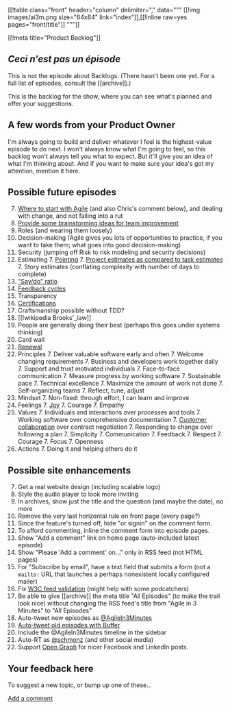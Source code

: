 [[!table class="front" header="column" delimiter="," data="""
[[!img images/ai3m.png size="64x64" link="index"]],[[!inline raw=yes pages="front/title"]]
"""]]

[[!meta title="Product Backlog"]]

## _Ceci n'est pas un épisode_

This is not the episode about Backlogs. (There hasn't been one yet.
For a full list of episodes, consult the [[archive]].)

This is the backlog for the show, where you can see what's planned
and offer your suggestions.

## A few words from your Product Owner

I'm always going to build and deliver whatever I feel is the
highest-value episode to do next. I won't always know what I'm going
to feel, so this backlog won't always tell you what to expect. But
it'll give you an idea of what I'm thinking about. And if you want
to make sure your idea's got my attention, mention it here.

## Possible future episodes

7. [Where to start with Agile](https://twitter.com/CinderellaManJJ/status/710150242054893568) (and also Chris's comment below), and dealing with change, and not falling into a rut
7. [Provide some brainstorming ideas for team improvement](https://twitter.com/wwake/status/628615662840246273)
7. Roles (and wearing them loosely)
7. Decision-making (Agile gives you lots of opportunities to practice,
   if you want to take them; what goes into good decision-making)
7. Security (jumping off Risk to risk modeling and security decisions)
7. Estimating
    7. [Pointing](https://twitter.com/_swanson/status/594141675695419392)
    7. [Project estimates as compared to task estimates](http://twitter.com/macterry/status/594142465591889922)
    7. Story estimates (conflating complexity with number of days
       to complete)
7. ["Say/do" ratio](https://twitter.com/_swanson/status/594141675695419392)
7. [Feedback cycles](http://twitter.com/Snibble/status/594314526004105216)
7. Transparency
7. [Certifications](https://twitter.com/mattbarcomb/status/595397392779845635)
7. Craftsmanship possible without TDD?
7. [[!wikipedia Brooks'_law]]
7. People are generally doing their best (perhaps this goes under
   systems thinking)
7. Card wall
7. [Renewal](https://twitter.com/agilecoffee/status/662016807583154176)
7. Principles
    7. Deliver valuable software early and often
    7. Welcome changing requirements
    7. Business and developers work together daily
    7. Support and trust motivated individuals
    7. Face-to-face communication
    7. Measure progress by working software
    7. Sustainable pace
    7. Technical excellence
    7. Maximize the amount of work not done
    7. Self-organizing teams
    7. Reflect, tune, adjust
7. Mindset
    7. Non-fixed: through effort, I can learn and improve
7. Feelings
    7. [Joy](https://twitter.com/GeePawHill/status/602874705910050816)
    7. Courage
    7. Empathy
7. Values
    7. Individuals and interactions over processes and tools
    7. Working software over comprehensive documentation
    7. [Customer
       collaboration](https://plus.google.com/u/0/116661768868479920029/posts/8GdfFg3BLyp)
       over contract negotiation
    7. Responding to change over following a plan
    7. Simplicity
    7. Communication
    7. Feedback
    7. Respect
    7. Courage
    7. Focus
    7. Openness
7. Actions
    7. Doing it and helping others do it

## Possible site enhancements

7. Get a real website design (including scalable logo)
7. Style the audio player to look more inviting
7. In archives, show just the title and the question (and maybe the
   date), no more
7. Remove the very last horizontal rule on front page (every page?)
7. Since the feature's turned off, hide "or signin" on the comment form.
7. To afford commenting, inline the comment form into episode pages.
7. Show "Add a comment" link on home page (auto-included latest episode)
7. Show "Please 'Add a comment' on..." only in RSS feed (not HTML pages)
7. For "Subscribe by email", have a text field that submits a form
   (not a `mailto:` URL that launches a perhaps nonexistent locally
   configured mailer)
7. Fix [W3C feed validation](https://validator.w3.org/feed/check.cgi?url=https%3A%2F%2Fagilein3minut.es%2Findex.rss) (might help with some podcatchers)
7. Be able to give [[archive]] the meta title "All Episodes" (to
   make the trail look nice) without changing the RSS feed's title
   from "Agile in 3 Minutes" to "All Episodes"
7. Auto-tweet new episodes as [@AgileIn3Minutes](https://twitter.com/AgileIn3Minutes)
7. [Auto-tweet old episodes with Buffer](https://twitter.com/timothep/status/673006652799492096)
7. Include the @AgileIn3Minutes timeline in the sidebar
7. Auto-RT as [@schmonz](https://twitter.com/schmonz) (and other social media)
7. Support [Open Graph](https://developers.facebook.com/docs/opengraph/music) for nicer Facebook and LinkedIn posts.

## Your feedback here

To suggest a new topic, or bump up one of these...

[Add a comment](https://agilein3minut.es/cgi/ikiwiki?do=comment&page=backlog)
